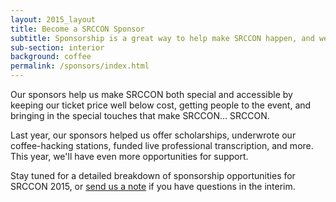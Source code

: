 ```yaml
---
layout: 2015_layout
title: Become a SRCCON Sponsor
subtitle: Sponsorship is a great way to help make SRCCON happen, and we'd love your help this year.
sub-section: interior
background: coffee
permalink: /sponsors/index.html
---
```

Our sponsors help us make SRCCON both special and accessible by keeping our ticket price well below cost, getting people to the event, and bringing in the special touches that make SRCCON… SRCCON.

Last year, our sponsors helped us offer scholarships, underwrote our coffee-hacking stations, funded live professional transcription, and more. This year, we'll have even more opportunities for support.

Stay tuned for a detailed breakdown of sponsorship opportunities for SRCCON 2015, or [send us a note](mailto:dan@mozillafoundation.org) if you have questions in the interim.
